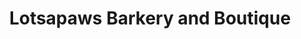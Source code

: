 ---
title: "Lotsapaws Barkery and Boutique"
url: /avon/lotsapaws-barkery-and-boutique/
shop: pet
---